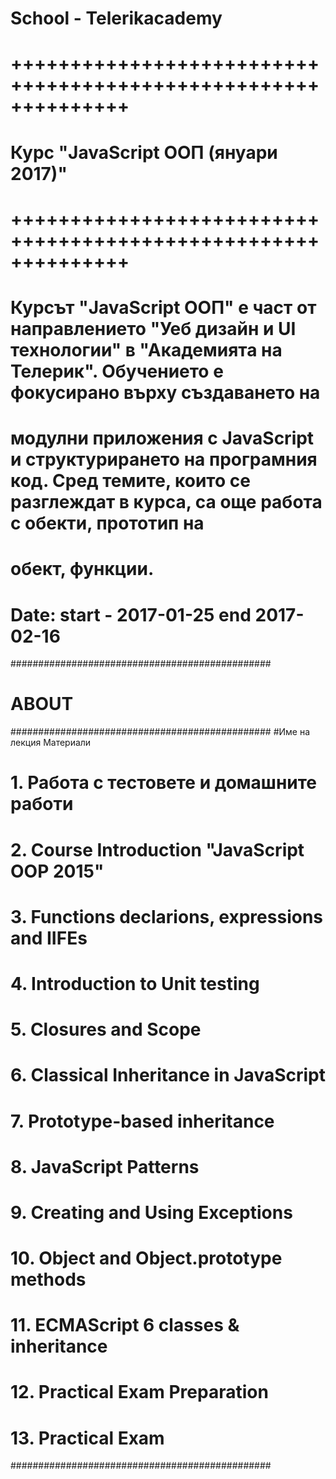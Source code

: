 # School - Telerikacademy
# ++++++++++++++++++++++++++++++++++++++++++++++++++++++++++++++
#              Курс "JavaScript ООП (януари 2017)" 
# ++++++++++++++++++++++++++++++++++++++++++++++++++++++++++++++
# Курсът "JavaScript ООП" е част от направлението "Уеб дизайн и UI технологии" в "Академията на Телерик". Обучението е фокусирано върху създаването на 
# модулни приложения с JavaScript и структурирането на програмния код. Сред темите, които се разглеждат в курса, са още работа с обекти, прототип на 
# обект, функции.
# Date: start -  2017-01-25 end 2017-02-16 
###############################################
# ABOUT #######################################
###############################################
#Име на лекция	Материали
# 1. Работа с тестовете и домашните работи	
# 2. Course Introduction "JavaScript OOP 2015"	
# 3. Functions declarions, expressions and IIFEs	
# 4. Introduction to Unit testing	
# 5. Closures and Scope	
# 6. Classical Inheritance in JavaScript	
# 7. Prototype-based inheritance	
# 8. JavaScript Patterns	
# 9. Creating and Using Exceptions	
# 10. Object and Object.prototype methods	
# 11. ECMAScript 6 classes & inheritance	
# 12. Practical Exam Preparation	
# 13. Practical Exam
###############################################
